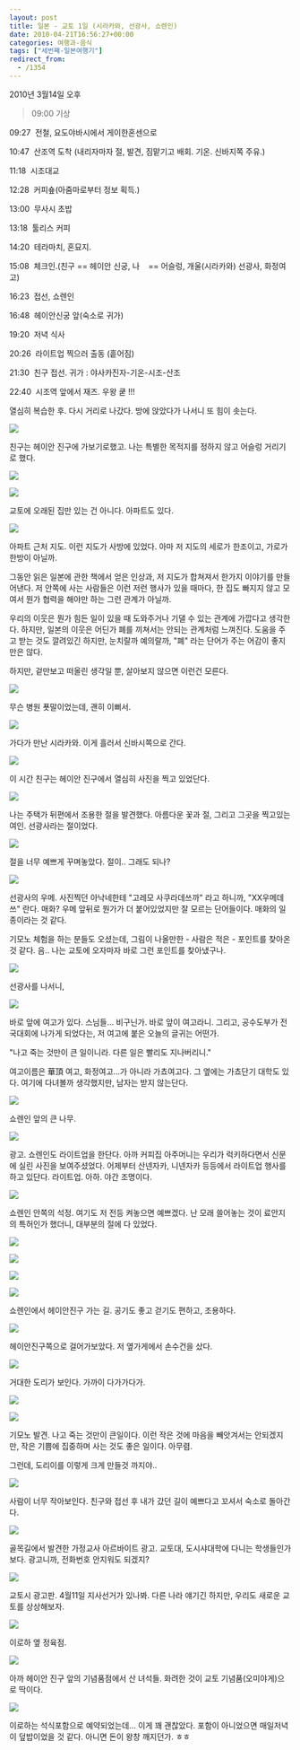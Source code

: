 ```yaml
---
layout: post
title: 일본 - 교토 1일 (시라카와, 선광사, 쇼렌인)
date: 2010-04-21T16:56:27+00:00
categories: 여행과-음식
tags: ["세번째-일본여행기"]
redirect_from:
  - /1354
---
```


2010년 3월14일 오후

> 09:00 기상

09:27  전철, 요도야바시에서 게이한혼센으로

10:47  산조역 도착 (내리자마자 절, 발견, 짐맡기고 배회. 기온. 신바지쪽 주유.)

11:18  시조대교

12:28  커피숖(아줌마로부터 정보 획득.)

13:00  무사시 초밥

13:18  툴리스 커피

14:20  테라마치, 혼묘지.

15:08  체크인.(친구 == 헤이안 신궁, 나    == 어슬렁, 개울(시라카와) 선광사, 화정여고)

16:23  접선, 쇼렌인

16:48  헤이안신궁 앞(숙소로 귀가)

19:20  저녁 식사

20:26  라이트업 찍으러 출동 (흩어짐)

21:30  친구 접선. 귀가 : 야사카진자-기온-시조-산조

22:40  시조역 앞에서 재즈. 우왕 쿧 !!!

열심히 복습한 후. 다시 거리로 나갔다. 방에 앉았다가 나서니 또 힘이 솟는다.

![ ](/assets/media/uploads_1_cfile25.uf.1217F3204BB6CB6C288FEB.jpg)

친구는 헤이안 진구에 가보기로했고. 나는 특별한 목적지를 정하지 않고 어슬렁 거리기로 했다.

![ ](/assets/media/uploads_1_cfile21.uf.116CD0234BB6CBAE4A0C75.jpg)

![ ](/assets/media/uploads_1_cfile4.uf.136CD0234BB6CBAF4B084C.jpg)

교토에 오래된 집만 있는 건 아니다. 아파트도 있다.

![ ](/assets/media/uploads_1_cfile2.uf.1850F81F4BB6CBCB1D86E8.jpg)

아파트 근처 지도. 이런 지도가 사방에 있었다. 아마 저 지도의 세로가 한조이고, 가로가 한방이 아닐까.

그동안 읽은 일본에 관한 책에서 얻은 인상과, 저 지도가 합쳐져서 한가지 이야기를 만들어낸다. 저 안쪽에 사는 사람들은 이런 저런 행사가 있을 때마다, 한 집도 빠지지 않고 모여서 뭔가 협력을 해야만 하는 그런 관계가 아닐까.

우리의 이웃은 뭔가 힘든 일이 있을 때 도와주거나 기댈 수 있는 관계에 가깝다고 생각한다. 하지만, 일본의 이웃은 어딘가 폐를 끼쳐서는 안되는 관계처럼 느껴진다. 도움을 주고 받는 것도 깔려있긴 하지만, 눈치랄까 예의랄까, "폐" 라는 단어가 주는 어감이 좋지만은 않다.

하지만, 겉만보고 떠올린 생각일 뿐, 살아보지 않으면 이런건 모른다.

![ ](/assets/media/uploads_1_cfile24.uf.170A90204BB6D0B46640F7.jpg)

무슨 병원 푯말이었는데, 괜히 이뻐서.

![ ](/assets/media/uploads_1_cfile2.uf.160A90204BB6D0B465E2E9.jpg)

가다가 만난 시라카와. 이게 흘러서 신바시쪽으로 간다.

![ ](/assets/media/uploads_1_cfile21.uf.190A90204BB6D0B56754AF.jpg)

이 시간 친구는 헤이안 진구에서 열심히 사진을 찍고 있었단다.

![ ](/assets/media/uploads_1_cfile9.uf.110A90204BB6D0B6681AE8.jpg)

나는 주택가 뒤편에서 조용한 절을 발견했다. 아름다운 꽃과 절, 그리고 그곳을 찍고있는 여인. 선광사라는 절이었다.

![ ](/assets/media/uploads_1_cfile29.uf.130A90204BB6D0B769FBBD.jpg)

절을 너무 예쁘게 꾸며놓았다. 절이.. 그래도 되나?

![ ](/assets/media/uploads_1_cfile5.uf.161EDF014BB6D1F85D45A9.jpg)

선광사의 우메. 사진찍던 아낙네한테 "고레모 사쿠라데쓰까" 라고 하니까, "XX우메데쓰" 란다. 매화? 우메 앞뒤로 뭔가가 더 붙어있었지만 잘 모르는 단어들이다. 매화의 일종이라는 것 같다.

기모노 체험을 하는 분들도 오셨는데, 그림이 나올만한 - 사람은 적은 - 포인트를 찾아온 것 같다. 음.. 나는 교토에 오자마자 바로 그런 포인트를 찾아냈구나.

![ ](/assets/media/uploads_1_cfile6.uf.146E960C4BB6D5B6A2A290.jpg)

선광사를 나서니,

![ ](/assets/media/uploads_1_cfile29.uf.156E960C4BB6D5B6A3B9FE.jpg)

바로 앞에 여고가 있다. 스님들... 비구닌가. 바로 앞이 여고라니. 그리고, 공수도부가 전국대회에 나가게 되었다는, 저 여고에 붙은 오늘의 글귀는 어떤가.

"나고 죽는 것만이 큰 일이니라. 다른 일은 빨리도 지나버리니."

여고이름은 華頂 여고, 화정여고...가 아니라 가쵸여고다. 그 옆에는 가쵸단기 대학도 있다. 여기에 다녀볼까 생각했지만, 남자는 받지 않는단다.

![ ](/assets/media/uploads_1_cfile5.uf.176E960C4BB6D5B7A480F0.jpg)

쇼렌인 앞의 큰 나무.

![ ](/assets/media/uploads_1_cfile1.uf.196E960C4BB6D5B8A51907.jpg)

광고. 쇼렌인도 라이트업을 한단다. 아까 커피집 아주머니는 우리가 럭키하다면서 신문에 실린 사진을 보여주셨었다. 어제부터 산넨자카, 니넨자카 등등에서 라이트업 행사를 하고 있단다. 라이트업. 아하. 야간 조명이다.

![ ](/assets/media/uploads_1_cfile10.uf.126E960C4BB6D5B9A70608.jpg)

쇼렌인 안쪽의 석정. 여기도 저 전등 켜놓으면 예쁘겠다. 난 모래 쓸어놓는 것이 료안지의 특허인가 했더니, 대부분의 절에 다 있었다.

![ ](/assets/media/uploads_1_cfile27.uf.136E960C4BB6D5BBA96248.jpg)

![ ](/assets/media/uploads_1_cfile25.uf.126E960C4BB6D5BCAAB7AA.jpg)

![ ](/assets/media/uploads_1_cfile24.uf.196E960C4BB6D5C0AFCD57.jpg)

![ ](/assets/media/uploads_1_cfile27.uf.116E960C4BB6D5BAA87872.jpg)

쇼렌인에서 헤이안진구 가는 길. 공기도 좋고 걷기도 편하고, 조용하다.

![ ](/assets/media/uploads_1_cfile4.uf.146E960C4BB6D5BDAB3B9B.jpg)

헤이안진구쪽으로 걸어가보았다. 저 옆가게에서 손수건을 샀다.

![ ](/assets/media/uploads_1_cfile25.uf.196E960C4BB6D5BFAE89B4.jpg)

거대한 도리가 보인다. 가까이 다가가다가.

![ ](/assets/media/uploads_1_cfile23.uf.156E960C4BB6D5BDACE648.jpg)

 

![ ](/assets/media/uploads_1_cfile27.uf.176E960C4BB6D5BEAD740A.jpg)

기모노 발견. 나고 죽는 것만이 큰일이다. 이런 작은 것에 마음을 빼앗겨서는 안되겠지만, 작은 기쁨에 집중하며 사는 것도 좋은 일이다. 아무렴.

그런데, 도리이를 이렇게 크게 만들것 까지야..

![ ](/assets/media/uploads_1_cfile23.uf.196E960C4BB6D5C1B0DD38.jpg)

사람이 너무 작아보인다. 친구와 접선 후 내가 갔던 길이 예쁘다고 꼬셔서 숙소로 돌아간다.

![ ](/assets/media/uploads_1_cfile2.uf.126E960C4BB6D5C2B26BBB.jpg)

골목길에서 발견한 가정교사 아르바이트 광고. 교토대, 도시샤대학에 다니는 학생들인가보다. 광고니까, 전화번호 안지워도 되겠지?

![ ](/assets/media/uploads_1_cfile27.uf.136E960C4BB6D5C2B3CE34.jpg)

교토시 광고판. 4월11일 지사선거가 있나봐. 다른 나라 얘기긴 하지만, 우리도 새로운 교토를 상상해보자.

![ ](/assets/media/uploads_1_cfile2.uf.166E960C4BB6D5C3B531BD.jpg)

이로하 옆 정육점.

![ ](/assets/media/uploads_1_cfile6.uf.186E960C4BB6D5C4B6EE47.jpg)

아까 헤이안 진구 앞의 기념품점에서 산 녀석들. 화려한 것이 교토 기념품(오미야게)으로 딱이다.

![ ](/assets/media/uploads_1_cfile27.uf.1750FC0C4BB6D844015CCE.jpg)

이로하는 석식포함으로 예약되었는데... 이게 꽤 괜찮았다. 포함이 아니었으면 매일저녁이 덮밥이었을 것 같다. 아니면 돈이 왕창 깨지던가. ㅎㅎ
